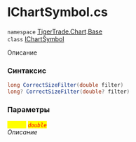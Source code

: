 
# IChartSymbol.cs
`namespace` [TigerTrade.Chart](../../TigerTrade.Chart.md).[Base](../../TigerTrade.Chart/Base.md)  
    `class` [IChartSymbol](../../IChartSymbol.cs.md)

Описание

### Синтаксис
```csharp
long CorrectSizeFilter(double filter)
long? CorrectSizeFilter(double? filter)
```

### Параметры  
<mark style="color:yellow;">`filter`</mark> <mark style="color:red;">*`double`*</mark>  
 *Описание*  
  

                    
                    